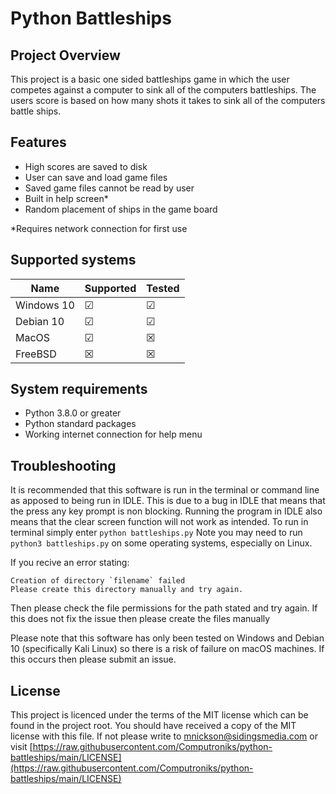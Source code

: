 # Python Battleships

## Project Overview

This project is a basic one sided battleships game in which the user competes against a computer to sink all of the computers battleships. The users score is based on how many shots it takes to sink all of the computers battle ships.

## Features

- High scores are saved to disk
- User can save and load game files
- Saved game files cannot be read by user
- Built in help screen\*
- Random placement of ships in the game board

\*Requires network connection for first use

## Supported systems

| Name       | Supported | Tested |
| ---------- | --------- | ------ |
| Windows 10 | ☑         | ☑      |
| Debian 10  | ☑         | ☑      |
| MacOS      | ☑         | ☒      |
| FreeBSD    | ☒         | ☒      |

## System requirements

- Python 3.8.0 or greater
- Python standard packages
- Working internet connection for help menu

## Troubleshooting

It is recommended that this software is run in the terminal or command line as apposed to being run in IDLE. This is due to a bug in IDLE that means that the press any key
prompt is non blocking. Running the program in IDLE also means that the clear screen function will not work as intended. To run in terminal simply enter `python battleships.py`
Note you may need to run `python3 battleships.py` on some operating systems, especially on Linux.

If you recive an error stating:

```
Creation of directory `filename` failed
Please create this directory manually and try again.
```

Then please check the file permissions for the path stated and try again. If this does not fix the issue then please create the files manually

Please note that this software has only been tested on Windows and Debian 10 (specifically Kali Linux) so there is a risk of failure on macOS machines. If this occurs then
please submit an issue.

## License

This project is licenced under the terms of the MIT license which can be found in the project root. You should have received a copy of the MIT license with this file. If not please write to [mnickson@sidingsmedia.com](mailto:mnickson@sidingsmedia.com) or visit [https://raw.githubusercontent.com/Computroniks/python-battleships/main/LICENSE](https://raw.githubusercontent.com/Computroniks/python-battleships/main/LICENSE)
